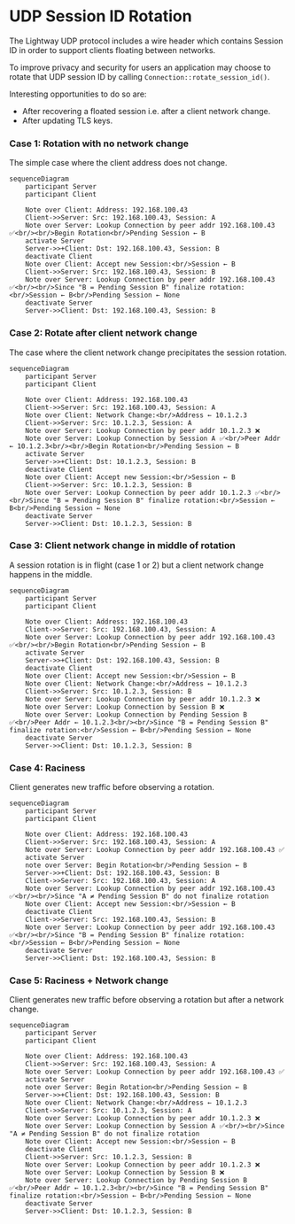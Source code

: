 # UDP Session ID Rotation

The Lightway UDP protocol includes a wire header which contains
Session ID in order to support clients floating between networks.

To improve privacy and security for users an application may choose to
rotate that UDP session ID by calling
`Connection::rotate_session_id()`.

Interesting opportunities to do so are:

* After recovering a floated session i.e. after a client network
  change.
* After updating TLS keys.

### Case 1: Rotation with no network change

The simple case where the client address does not change.

```mermaid
sequenceDiagram
    participant Server
    participant Client

    Note over Client: Address: 192.168.100.43
    Client->>Server: Src: 192.168.100.43, Session: A
    Note over Server: Lookup Connection by peer addr 192.168.100.43 ✅<br/><br/>Begin Rotation<br/>Pending Session ← B
    activate Server
    Server->>+Client: Dst: 192.168.100.43, Session: B
    deactivate Client
    Note over Client: Accept new Session:<br/>Session ← B
    Client->>Server: Src: 192.168.100.43, Session: B
    Note over Server: Lookup Connection by peer addr 192.168.100.43 ✅<br/><br/>Since "B = Pending Session B" finalize rotation:<br/>Session ← B<br/>Pending Session ← None
    deactivate Server
    Server->>Client: Dst: 192.168.100.43, Session: B
```

### Case 2: Rotate after client network change

The case where the client network change precipitates the session
rotation.

```mermaid
sequenceDiagram
    participant Server
    participant Client

    Note over Client: Address: 192.168.100.43
    Client->>Server: Src: 192.168.100.43, Session: A
    Note over Client: Network Change:<br/>Address ← 10.1.2.3
    Client->>Server: Src: 10.1.2.3, Session: A
    Note over Server: Lookup Connection by peer addr 10.1.2.3 ❌
    Note over Server: Lookup Connection by Session A ✅<br/>Peer Addr ← 10.1.2.3<br/><br/>Begin Rotation<br/>Pending Session ← B
    activate Server
    Server->>+Client: Dst: 10.1.2.3, Session: B
    deactivate Client
    Note over Client: Accept new Session:<br/>Session ← B
    Client->>Server: Src: 10.1.2.3, Session: B
    Note over Server: Lookup Connection by peer addr 10.1.2.3 ✅<br/><br/>Since "B = Pending Session B" finalize rotation:<br/>Session ← B<br/>Pending Session ← None
    deactivate Server
    Server->>Client: Dst: 10.1.2.3, Session: B
```

### Case 3: Client network change in middle of rotation

A session rotation is in flight (case 1 or 2) but a client network
change happens in the middle.

```mermaid
sequenceDiagram
    participant Server
    participant Client

    Note over Client: Address: 192.168.100.43
    Client->>Server: Src: 192.168.100.43, Session: A
    Note over Server: Lookup Connection by peer addr 192.168.100.43 ✅<br/><br/>Begin Rotation<br/>Pending Session ← B
    activate Server
    Server->>+Client: Dst: 192.168.100.43, Session: B
    deactivate Client
    Note over Client: Accept new Session:<br/>Session ← B
    Note over Client: Network Change:<br/>Address ← 10.1.2.3
    Client->>Server: Src: 10.1.2.3, Session: B
    Note over Server: Lookup Connection by peer addr 10.1.2.3 ❌
    Note over Server: Lookup Connection by Session B ❌
    Note over Server: Lookup Connection by Pending Session B ✅<br/>Peer Addr ← 10.1.2.3<br/><br/>Since "B = Pending Session B" finalize rotation:<br/>Session ← B<br/>Pending Session ← None
    deactivate Server
    Server->>Client: Dst: 10.1.2.3, Session: B
```

### Case 4: Raciness

Client generates new traffic before observing a rotation.

```mermaid
sequenceDiagram
    participant Server
    participant Client

    Note over Client: Address: 192.168.100.43
    Client->>Server: Src: 192.168.100.43, Session: A
    Note over Server: Lookup Connection by peer addr 192.168.100.43 ✅
    activate Server
    note over Server: Begin Rotation<br/>Pending Session ← B
    Server->>+Client: Dst: 192.168.100.43, Session: B
    Client->>Server: Src: 192.168.100.43, Session: A
    Note over Server: Lookup Connection by peer addr 192.168.100.43 ✅<br/><br/>Since "A ≠ Pending Session B" do not finalize rotation
    Note over Client: Accept new Session:<br/>Session ← B
    deactivate Client
    Client->>Server: Src: 192.168.100.43, Session: B
    Note over Server: Lookup Connection by peer addr 192.168.100.43 ✅<br/><br/>Since "B = Pending Session B" finalize rotation:<br/>Session ← B<br/>Pending Session ← None
    deactivate Server
    Server->>Client: Dst: 192.168.100.43, Session: B
```

### Case 5: Raciness + Network change

Client generates new traffic before observing a rotation but after a
network change.

```mermaid
sequenceDiagram
    participant Server
    participant Client

    Note over Client: Address: 192.168.100.43
    Client->>Server: Src: 192.168.100.43, Session: A
    Note over Server: Lookup Connection by peer addr 192.168.100.43 ✅
    activate Server
    note over Server: Begin Rotation<br/>Pending Session ← B
    Server->>+Client: Dst: 192.168.100.43, Session: B
    Note over Client: Network Change:<br/>Address ← 10.1.2.3
    Client->>Server: Src: 10.1.2.3, Session: A
    Note over Server: Lookup Connection by peer addr 10.1.2.3 ❌
    Note over Server: Lookup Connection by Session A ✅<br/><br/>Since "A ≠ Pending Session B" do not finalize rotation
    Note over Client: Accept new Session:<br/>Session ← B
    deactivate Client
    Client->>Server: Src: 10.1.2.3, Session: B
    Note over Server: Lookup Connection by peer addr 10.1.2.3 ❌
    Note over Server: Lookup Connection by Session B ❌
    Note over Server: Lookup Connection by Pending Session B ✅<br/>Peer Addr ← 10.1.2.3<br/><br/>Since "B = Pending Session B" finalize rotation:<br/>Session ← B<br/>Pending Session ← None
    deactivate Server
    Server->>Client: Dst: 10.1.2.3, Session: B
```



